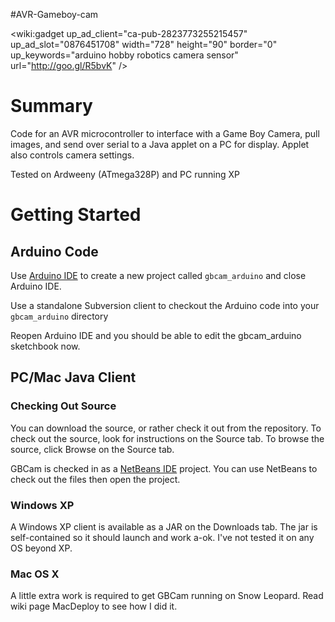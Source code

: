 #AVR-Gameboy-cam

<wiki:gadget up\_ad\_client="ca-pub-2823773255215457" up\_ad\_slot="0876451708" width="728" height="90" border="0" up\_keywords="arduino hobby robotics camera sensor" url="http://goo.gl/R5bvK" />

# Summary #
Code for an AVR microcontroller to interface with a Game Boy Camera, pull images, and send over serial to a Java applet on a PC for display.  Applet also controls camera settings.

Tested on Ardweeny (ATmega328P) and PC running XP

# Getting Started #
## Arduino Code ##
Use [Arduino IDE](http://www.arduino.cc/) to create a new project called `gbcam_arduino` and close Arduino IDE.

Use a standalone Subversion client to checkout the Arduino code into your `gbcam_arduino` directory

Reopen Arduino IDE and you should be able to edit the gbcam\_arduino sketchbook now.

## PC/Mac Java Client ##
### Checking Out Source ###
You can download the source, or rather check it out from the repository.  To check out the source, look for instructions on the Source tab.  To browse the source, click Browse on the Source tab.

GBCam is checked in as a [NetBeans IDE](http://netbeans.org/) project.  You can use NetBeans to check out the files then open the project.
### Windows XP ###
A Windows XP client is available as a JAR on the Downloads tab.  The jar is self-contained so it should launch and work a-ok.  I've not tested it on any OS beyond XP.

### Mac OS X ###
A little extra work is required to get GBCam running on Snow Leopard.  Read wiki page MacDeploy to see how I did it.
